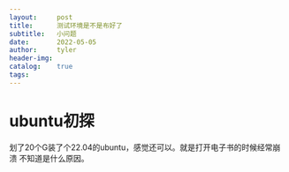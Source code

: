 ```yaml
---
layout:     post
title:      测试环境是不是布好了
subtitle:   小问题
date:       2022-05-05
author:     tyler
header-img: 
catalog: 	true
tags:
---
```


# ubuntu初探

划了20个G装了个22.04的ubuntu，感觉还可以。就是打开电子书的时候经常崩溃 不知道是什么原因。